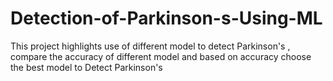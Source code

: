 # Detection-of-Parkinson-s-Using-ML
This project highlights use of different model to detect Parkinson's , compare the accuracy of different model and based on accuracy choose the best model to Detect Parkinson's
